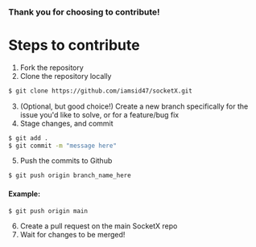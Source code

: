 ### Thank you for choosing to contribute!

# Steps to contribute

1. Fork the repository
2. Clone the repository locally
```bash
$ git clone https://github.com/iamsid47/socketX.git
```
3. (Optional, but good choice!) Create a new branch specifically for the issue you'd like to solve, or for a feature/bug fix
4. Stage changes, and commit
```bash
$ git add .
$ git commit -m "message here"
```
5. Push the commits to Github
```bash
$ git push origin branch_name_here
```
#### Example:
```bash
$ git push origin main
```
6. Create a pull request on the main SocketX repo
7. Wait for changes to be merged!